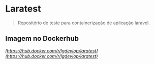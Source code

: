 Laratest
===================

> Repositório de teste para containerização de aplicação laravel.

## Imagem no Dockerhub

*[https://hub.docker.com/r/lgdevlop/laratest](https://hub.docker.com/r/lgdevlop/laratest)*
